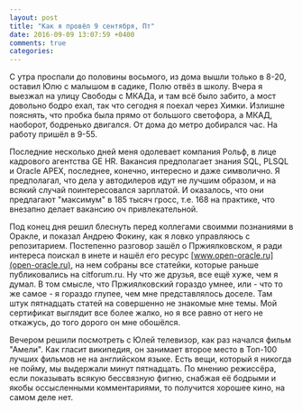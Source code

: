 ```yaml
---
layout: post
title: "Как я провёл 9 сентября, Пт"
date: 2016-09-09 13:07:59 +0400
comments: true
categories: 
---
```

С утра проспали до половины восьмого, из дома вышли только в 8-20, оставил Юлю с малышом в садике, Полю отвёз в школу. Вчера я выезжал на улицу Свободы с МКАДа, и там всё было забито, а мост довольно бодро ехал, так что сегодня я поехал через Химки. Излишне пояснять, что пробка была прямо от большого светофора, а МКАД, наоборот, бодренько двигался. От дома до метро добирался час. На работу пришёл в 9-55.

Последние несколько дней меня одолевает компания Рольф, в лице кадрового агентства GE HR. Вакансия предполагает знания SQL, PLSQL и Oracle APEX, последнее, конечно, интересно и даже символично. Я предполагал, что дела у автодилеров идут не лучшим образом, и на всякий случай поинтересовался зарплатой. И оказалось, что они предлагают "максимум" в 185 тысяч гросс, т.е. 168 на практике, что внезапно делает вакансию оч привлекательной.

Под конец дня решил блеснуть перед коллегами своимми познаниями в Оракле, и показал Андрею Фокину, как я ловко управляюсь с репозитарием. Постепенно разговор зашёл о Пржиялковском, я ради интереса поискал в инете и нашёл его ресурс [www.open-oracle.ru](open-oracle.ru), на нем собраны все статейки, которые раньше публиковались на citforum.ru. Ну что же друзья, все ещё хуже, чем я думал. В том смысле, что Пржиялковский гораздо умнее, или - что то же самое - я гораздо глупее, чем мне представлялось доселе. Там штук пятнадцать статей на совершенно не знакомые мне темы. Мой сертификат выглядит все более жалко, но я все равно от него не откажусь, до того дорого он мне обошёлся.

Вечером решили посмотреть с Юлей телевизор, как раз начался фильм "Амели". Как гласит википедия, он занимает второе место в Топ-100 лучших фильмов не на английском языке. Есть вещи, который я никогда не пойму, мы выдержали минут пятнадцать. По мнению режиссёра, если показывать всякую бессвязную фигню, снабжая её бодрыми и якобы оссысленными комментариями, то получится хорошее кино, на самом деле нет. 